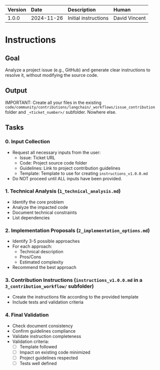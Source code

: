 | Version | Date | Description | Human |
| :- | :- | :- | :- |
| 1.0.0 | 2024-11-26 | Initial instructions | David Vincent |

# Instructions

## Goal

Analyze a project issue (e.g., GitHub) and generate clear instructions to resolve it, without modifying the source code.

## Output

IMPORTANT: Create all your files in the existing `code/community/contributions/langchain/_workflows/issue_contribution` folder and `_<ticket_number>/` subfolder. Nowhere else.

## Tasks

### 0. Input Collection
- Request all necessary inputs from the user:
  * Issue: Ticket URL
  * Code: Project source code folder
  * Guidelines: Link to project contribution guidelines
  * Template: Template to use for creating `instructions_v1.0.0.md`
- Do NOT proceed until ALL inputs have been provided.

### 1. Technical Analysis (`1_technical_analysis.md`)
- Identify the core problem
- Analyze the impacted code
- Document technical constraints
- List dependencies

### 2. Implementation Proposals (`2_implementation_options.md`)
- Identify 3-5 possible approaches
- For each approach:
  * Technical description
  * Pros/Cons
  * Estimated complexity
- Recommend the best approach

### 3. Contribution Instructions (`instructions_v1.0.0.md` in a `3_contribution_workflow/` subfolder)
- Create the instructions file according to the provided template
- Include tests and validation criteria

### 4. Final Validation
- Check document consistency
- Confirm guidelines compliance
- Validate instruction completeness
- Validation criteria:
  * [ ] Template followed
  * [ ] Impact on existing code minimized
  * [ ] Project guidelines respected
  * [ ] Tests well defined 